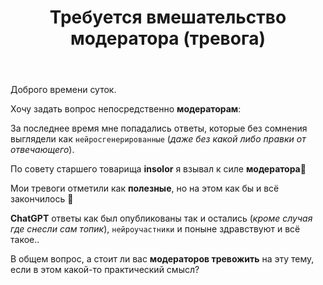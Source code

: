 ﻿---
title: "Требуется вмешательство модератора (тревога)"
se.owner.user_id: 562052
se.owner.display_name: "Amgarak"
se.owner.link: "https://ru.meta.stackoverflow.com/users/562052/amgarak"
se.link: "https://ru.meta.stackoverflow.com/questions/14388/%d0%a2%d1%80%d0%b5%d0%b1%d1%83%d0%b5%d1%82%d1%81%d1%8f-%d0%b2%d0%bc%d0%b5%d1%88%d0%b0%d1%82%d0%b5%d0%bb%d1%8c%d1%81%d1%82%d0%b2%d0%be-%d0%bc%d0%be%d0%b4%d0%b5%d1%80%d0%b0%d1%82%d0%be%d1%80%d0%b0-%d1%82%d1%80%d0%b5%d0%b2%d0%be%d0%b3%d0%b0"
se.question_id: 14388
se.post_type: question
---
<p>Доброго времени суток.</p>
<p>Хочу задать вопрос непосредственно <strong>модераторам</strong>:</p>
<p>За последнее время мне попадались ответы, которые без сомнения выглядели как <code>нейросгенерированные</code> (<em>даже без какой либо правки от отвечающего</em>).</p>
<p>По совету старшего  товарища <strong>insolor</strong>  я взывал к силе <strong>модератора</strong>🙏</p>
<p>Мои тревоги отметили как <strong>полезные</strong>, но на этом как бы и всё закончилось 🤷</p>
<p><strong>ChatGPT</strong> ответы как был опубликованы так и остались (<em>кроме случая где снесли сам топик</em>), <code>нейроучастники</code> и поныне здравствуют и всё такое..</p>
<p>В общем вопрос, а стоит ли вас <strong>модераторов тревожить</strong> на эту тему, если в этом какой-то практический смысл?</p>
